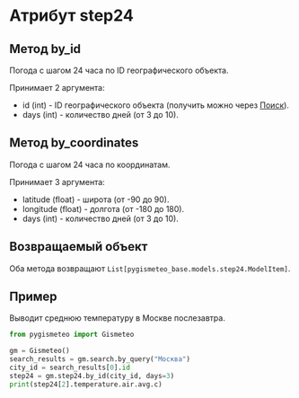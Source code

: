 # Атрибут step24

## Метод by_id

Погода с шагом 24 часа по ID географического объекта.

Принимает 2 аргумента:

- id (int) - ID географического объекта (получить можно через [Поиск](search.md)).
- days (int) - количество дней (от 3 до 10).

## Метод by_coordinates

Погода с шагом 24 часа по координатам.

Принимает 3 аргумента:

- latitude (float) - широта (от -90 до 90).
- longitude (float) - долгота (от -180 до 180).
- days (int) - количество дней (от 3 до 10).

## Возвращаемый объект

Оба метода возвращают `List[pygismeteo_base.models.step24.ModelItem]`.

## Пример

Выводит среднюю температуру в Москве послезавтра.

```python
from pygismeteo import Gismeteo

gm = Gismeteo()
search_results = gm.search.by_query("Москва")
city_id = search_results[0].id
step24 = gm.step24.by_id(city_id, days=3)
print(step24[2].temperature.air.avg.c)
```
